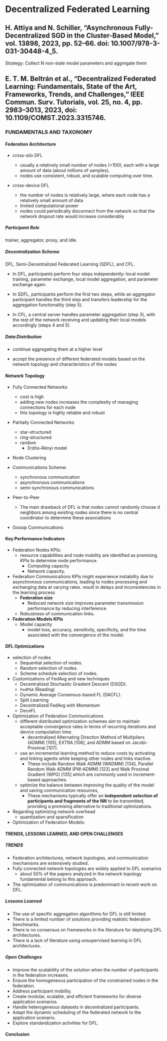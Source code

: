 # Decentralized Federated Learning

## H. Attiya and N. Schiller, “Asynchronous Fully-Decentralized SGD in the Cluster-Based Model,” vol. 13898, 2023, pp. 52–66. doi: 10.1007/978-3-031-30448-4_5.

Strategy: Collect N non-stale model parameters and aggregate them

## E. T. M. Beltrán et al., “Decentralized Federated Learning: Fundamentals, State of the Art, Frameworks, Trends, and Challenges,” IEEE Commun. Surv. Tutorials, vol. 25, no. 4, pp. 2983–3013, 2023, doi: 10.1109/COMST.2023.3315746.

### FUNDAMENTALS AND TAXONOMY

#### Federation Architecture

- cross-silo DFL
  - usually a relatively small number of nodes (<100), each with a large amount of data (about millions of samples),
  - nodes use consistent, robust, and scalable computing over time.

- cross-device DFL
  - the number of nodes is relatively large, where each node has a relatively small amount of data
  - limited computational power
  - nodes could periodically disconnect from the network so that the network dropout rate would increase considerably

##### Participant Role

trainer, aggregator, proxy, and idle.

##### Decentralization Schema

DFL, Semi-Decentralized Federated Learning (SDFL), and CFL.

- In DFL, participants perform four steps independently: local model training, parameter exchange, local model aggregation, and parameter exchange again.

- In SDFL, participants perform the first two steps, while an aggregator participant handles the third step and transfers leadership for the aggregation functionality (step 5).

- In CFL, a central server handles parameter aggregation (step 3), with the rest of the network receiving and updating their local models accordingly (steps 4 and 5).

##### Data Distribution

- continue aggregating them at a higher level

- accept the presence of different federated models based on the network topology and characteristics of the nodes

#### Network Topology

- Fully Connected Networks
  - cost is high
  - adding new nodes increases the complexity of managing connections for each node
  - this topology is highly reliable and robust
- Partially Connected Networks
  - star-structured
  - ring-structured
  - random
    - Erdös–Rényi model
- Node Clustering

- Communications Scheme:
  - synchronous communication
  - asynchronous communications
  - semi-synchronous communications
- Peer-to-Peer
  - The main drawback of DFL is that nodes cannot randomly choose d neighbors among existing nodes since there is no central coordinator to determine these associations
- Gossip Communications:

#### Key Performance Indicators

- Federation Nodes KPIs:
  - resource capabilities and node mobility are identified as promising KPIs to determine node performance.
    - Computing capacity
    - Network capacity.
- Federation Communications KPIs
might experience instability due to asynchronous communications, leading to nodes processing and exchanging data at varying rates.
result in delays and inconsistencies in the learning process
  - **Federation size**
    - Reduced network size improves parameter transmission performance by reducing interference
  - Robustness of communication links.
- **Federation Models KPIs**
  - Model capacity
    - model loss, accuracy, sensitivity, specificity, and the time associated with the convergence of the model.

#### DFL Optimizations

- selection of nodes
  - Sequential selection of nodes.
  - Random selection of nodes.
  - Scheme schedule selection of nodes.
- Customizations of FedAvg and new techniques
  - Decentralized Stochastic Gradient Descent (DSGD).
  - `FedPGA` (Reading)
  - Dynamic Average Consensus-based FL (DACFL).
  - Split Learning
  - Decentralized FedAvg with Momentum
  - DeceFL
- Optimization of Federation Communications
  - different distributed optimization schemes aim to maintain acceptable convergence rates in terms of recurring iterations and device computation time.
    - decentralized Alternating Direction Method of Multipliers (ADMM) [105], EXTRA [106], and ADMM based on Jacobi-Proximal [107].
  - use an incremental learning method to reduce costs by activating and linking agents while keeping other nodes and links inactive.
    - These include Random Walk ADMM (WADMM) [134], Parallel Random Walk ADMM (PW-ADMM) [123] and Walk Proximal Gradient (WPG) [135] which are commonly used in increment-based approaches.
  - optimize the balance between improving the quality of the model and saving communication resources,
    - These mechanisms typically offer an **independent selection of participants and fragments of the NN** to be transmitted, providing a promising alternative to traditional optimizations.
- Regarding optimizing network overhead
  - quantization and sparsification
- Optimization of Federation Models:

#### TRENDS, LESSONS LEARNED, AND OPEN  CHALLENGES

##### TRENDS

- Federation architectures, network topologies, and communication mechanisms are extensively studied.
- Fully connected network topologies are widely applied to DFL scenarios 
  - about 50% of the papers analyzed in the network topology fundamental belong to this approach.
- The optimization of communications is predominant in recent work on DFL.

##### Lessons Learned

- The use of specific aggregation algorithms for DFL is still limited.
- There is a limited number of solutions providing realistic federation benchmarks.
- There is no consensus on frameworks in the literature for deploying DFL architectures.
- There is a lack of literature using unsupervised learning in DFL architectures.

##### Open Challenges

- Improve the scalability of the solution when the number of participants in the federation increases.
- Ensure the homogeneous participation of the constrained nodes in the federation.
- Address participant mobility.
- Create modular, scalable, and efficient frameworks for diverse application scenarios.
- Handle heterogeneous datasets in decentralized participants.
- Adapt the dynamic scheduling of the federated network to the application scenario.
- Explore standardization activities for DFL.

#### Conclusion

